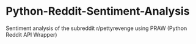 # Python-Reddit-Sentiment-Analysis
Sentiment analysis of the subreddit r/pettyrevenge using PRAW (Python Reddit API Wrapper)
